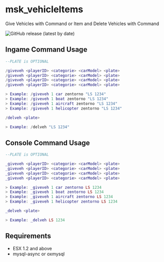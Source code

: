 # msk_vehicleItems
Give Vehicles with Command or Item and Delete Vehicles with Command

![GitHub release (latest by date)](https://img.shields.io/github/v/release/Musiker15/msk_vehicleItems?color=gree&label=Update)

## Ingame Command Usage ##
```lua
--PLATE is OPTIONAL

/giveveh <playerID> <categorie> <carModel> <plate>
/giveveh <playerID> <categorie> <carModel> <plate>
/giveveh <playerID> <categorie> <carModel> <plate>
/giveveh <playerID> <categorie> <carModel> <plate>

> Example: /giveveh 1 car zentorno "LS 1234"
> Example: /giveveh 1 boat zentorno "LS 1234"
> Example: /giveveh 1 aircraft zentorno "LS 1234"
> Example: /giveveh 1 helicopter zentorno "LS 1234"
```
```lua
/delveh <plate>

> Example: /delveh "LS 1234"
```

## Console Command Usage ##
```lua
--PLATE is OPTIONAL

_giveveh <playerID> <categorie> <carModel> <plate>
_giveveh <playerID> <categorie> <carModel> <plate>
_giveveh <playerID> <categorie> <carModel> <plate>
_giveveh <playerID> <categorie> <carModel> <plate>

> Example: _giveveh 1 car zentorno LS 1234
> Example: _giveveh 1 boat zentorno LS 1234
> Example: _giveveh 1 aircraft zentorno LS 1234
> Example: _giveveh 1 helicopter zentorno LS 1234
```
```lua
_delveh <plate>

> Example: _delveh LS 1234
```
## Requirements ##
* ESX 1.2 and above
* mysql-async or oxmysql
